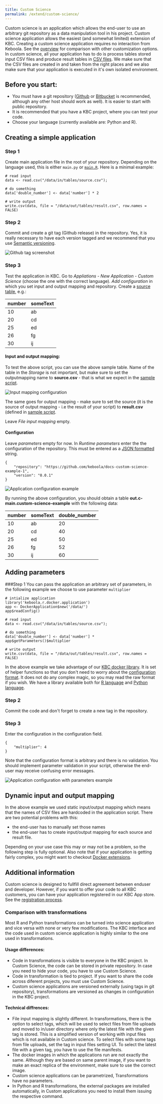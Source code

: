```yaml
---
title: Custom Science
permalink: /extend/custom-science/
---
```


Custom science is an application which allows the end-user to use an arbitrary git repository as a data manipulation 
tool in his project. Custom science application allows the easiest (and somewhat limited) extension of KBC. Creating 
a custom science application requires no interaction from Keboola. See the [overview](/extend/) for comparison with 
other customization options.
In custom science, all your application has to do is process tables stored input CSV files and produce result tables 
in [CSV files](/extend/common-interface/). We make sure that the CSV files are created in and taken from the right places and we also make sure 
that your application is executed in it's own isolated environment.

## Before you start:	
- You must have a git repository ([Github](https://github.com/) or [Bitbucket](https://bitbucket.org/) is recommended, 
although any other host should work as well). It is easier to start with public repository.
- It is recommended that you have a KBC project, where you can test your code.
- Choose your language (currently available are: Python and R).

## Creating a simple application

### Step 1
Create main application file in the root of your repository. Depending on the language used, 
this is either `main.py` or [`main.R`](https://github.com/keboola/docs-custom-science-example-1/blob/master/main.R). 
Here is a minimal example:

	# read input
	data <- read.csv("/data/in/tables/source.csv");

	# do something 
	data['double_number'] <- data['number'] * 2

	# write output
	write.csv(data, file = "/data/out/tables/result.csv", row.names = FALSE)

### Step 2
Commit and create a git tag (Github release) in the repository. Yes, it is really necessary to have each version tagged and we recommend 
that you use [Semantic versioning](http://semver.org/).

![Github tag screenshot](/extend/custom-science/repository-tag.png)

### Step 3
Test the application in KBC. Go to *Appliations* - *New Application* - *Custom Science* (choose the one with the correct 
language). *Add configuration* in which you set input and output mapping and repository. Create a 
[source table](/extend/custom-science/source.csv), e.g.:

| number | someText |
| -------- | --- |
| 10 | ab |
| 20 | cd |
| 25 | ed |
| 26 | fg |
| 30 | ij |

#### Input and output mapping:
To test the above script, you can use the above sample table. Name of the table in the *Storage* is not important, 
but make sure to set the outputmapping name to **source.csv** - that is what we expect in 
the [sample script](https://github.com/keboola/docs-custom-science-example-1/blob/master/main.R#L2).

![Input mapping configuration](/extend/custom-science/input-mapping.png)

The same goes for output mapping - make sure to set the source (it is the source of output mapping - i.e 
the result of your script) to **result.csv** (defined 
in [sample script](https://github.com/keboola/docs-custom-science-example-1/blob/master/main.R#L8).

Leave *File input mapping* empty.

#### Configuration 
Leave *parameters* empty for now. In *Runtime parameters* enter the the configuration of the repository. 
This must be entered as a [JSON formatted](http://www.w3schools.com/json/json_syntax.asp) string.

	{
		"repository": "https://github.com/keboola/docs-custom-science-example-1",
		"version": "0.0.1"
	}

![Application configuration example](/extend/custom-science/configuration.png)

By running the above configuration, you should obtain a table **out.c-main.custom-science-example** with the following data:

number | someText | double_number
--- | --- | ---
10 | ab | 20
20 | cd | 40
25 | ed | 50
26 | fg | 52
30 | ij | 60


## Adding parameters

###Step 1
You can pass the application an arbitrary set of parameters, in the following example we choose to use parameter `multiplier`
	
	# intialize application
	library('keboola.r.docker.application')
	app <- DockerApplication$new('/data/')
	app$readConfig()

	# read input
	data <- read.csv("/data/in/tables/source.csv");

	# do something 
	data['double_number'] <- data['number'] * app$getParameters()$multiplier

	# write output
	write.csv(data, file = "/data/out/tables/result.csv", row.names = FALSE)

In the above example we take advantage of our [KBC docker library](/extend/custom-science/custom-science-r/). 
It is set of helper functions so that you don't need 
to worry about the [configuration format](/extend/common-interface/config-file/). It does not do any complex magic, 
so you may read the raw format if you wish. We have a library available both for 
[R language](/extend/custom-science/custom-science-r/) and
[Python language](/extend/custom-science/custom-science-python/).

### Step 2
Commit the code and don't forget to create a new tag in the repository.

### Step 3
Enter the configuration in the configuration field.

	{
		"multiplier": 4
	}

Note that the configuration format is arbitrary and there is no validation. You should implement parameter 
validation in your script, otherwise the end-user may receive confusing error messages.

![Application configuration with parameters example](/extend/custom-science/configuration-2.png)


## Dynamic input and output mapping
In the above example we used static input/output mapping which means that the names of CSV files are hardcoded in
 the application script. There are two potential problems with this:

- the end-user has to manually set those names
- the end-user has to create input/output mapping for each source and result file. 

Depending on your use case this may or may not be a problem, so the following step is fully optional. 
Also note that if your application is getting fairly complex, you might want to checkout [Docker extensions](/extend/docker).


## Additional information
Custom science is designed to fullfill direct agreement between enduser and developer. However, if you want 
to offer your code to all KBC customers, you can have your application registered in our KBC App store. 
See the [registration process](/extend/registration/).

### Comparison with transformations
Most R and Python transformations can be turned into science application and vice versa with none or very 
few modifications. The KBC interface and the code used in custom science application is highly 
similar to the one used in transformations. 

#### Usage differences:
- Code in transformations is visible to everyone in the KBC project. In Custom Science, the code can be 
stored in private repository. In case you need to hide your code, you have to use Custom Science.
- Code in transformation is tied to project. If you want to share the code across diferent 
projects, you must use Custom Science.
- Custom science applications are versioned externally (using tags in git repository), transformations are
 versioned as changes in configuration in the KBC project.

#### Technical diffrences:
- File input mapping is slightly different. In transformations, there is the option to select tags, which
will be used to select files from file uploads and moved to in/user directory where only the latest file 
with the given tag is stored. This is a simplified version of working with input files which is not available
 in Custom science. To select files with some tags from file uploads, set the tag in 
 input files setting UI. To select the latest file with a given tag, you have to use the file manifests.
- The docker images in which the applications run are not exactly the same. Although they are based 
on same parent image, if you want to make an exact replica of the environment, make sure to use the correct image.
- Custom science applications can be parametrized, Transformations have no parameters.
- In Python and R transformations, the external packages are installed automatically, 
in Custom applications you need to install them issuing the respective command. 
